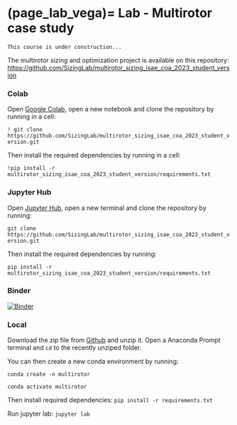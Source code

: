 (page_lab_vega)=
Lab - Multirotor case study
=======================

```{warning}
This course is under construction...
```

The multirotor sizing and optimization project is available on this repository:
https://github.com/SizingLab/multirotor_sizing_isae_coa_2023_student_version

### Colab
Open [Google Colab](https://colab.research.google.com), open a new notebook and clone the repository by running in a cell:

`! git clone https://github.com/SizingLab/multirotor_sizing_isae_coa_2023_student_version.git`

Then install the required dependencies by running in a cell:

`!pip install -r multirotor_sizing_isae_coa_2023_student_version/requirements.txt`


### Jupyter Hub
Open [Jupyter Hub](https://jupyter.isae-supaero.fr), open a new terminal and clone the repository by running:

`git clone https://github.com/SizingLab/multirotor_sizing_isae_coa_2023_student_version.git`

Then install the required dependencies by running:

`pip install -r multirotor_sizing_isae_coa_2023_student_version/requirements.txt`

### Binder
[![Binder](https://mybinder.org/badge_logo.svg)](https://mybinder.org/v2/gh/SizingLab/multirotor_sizing_isae_coa_2023_student_version/HEAD)

### Local
Download the zip file from [Github](https://github.com/SizingLab/multirotor_sizing_isae_coa_2023_student_version) and unzip it.
Open a Anaconda Prompt terminal and `cd` to the recently unziped folder.

You can then create a new conda environment by running:

`conda create -n multirotor`

`conda activate multirotor`

Then install required dependencies:
`pip install -r requirements.txt`

Run jupyter lab:
`jupyter lab`
